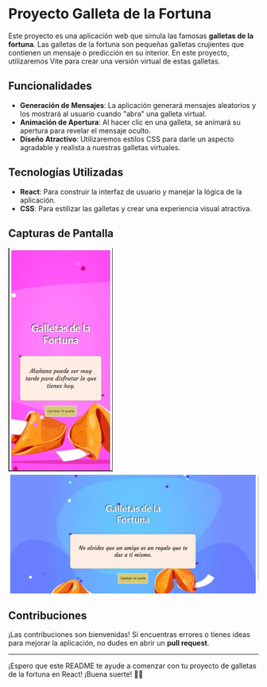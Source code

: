 #  Proyecto Galleta de la Fortuna 

Este proyecto es una aplicación web que simula las famosas **galletas de la fortuna**. Las galletas de la fortuna son pequeñas galletas crujientes que contienen un mensaje o predicción en su interior. En este proyecto, utilizaremos Vite para crear una versión virtual de estas galletas.

## Funcionalidades

- **Generación de Mensajes**: La aplicación generará mensajes aleatorios y los mostrará al usuario cuando "abra" una galleta virtual.
- **Animación de Apertura**: Al hacer clic en una galleta, se animará su apertura para revelar el mensaje oculto.
- **Diseño Atractivo**: Utilizaremos estilos CSS para darle un aspecto agradable y realista a nuestras galletas virtuales.

## Tecnologías Utilizadas

- **React**: Para construir la interfaz de usuario y manejar la lógica de la aplicación.
- **CSS**: Para estilizar las galletas y crear una experiencia visual atractiva.

## Capturas de Pantalla
<img src='.\public\capturas\captura1.jpg'>
<img src='.\public\capturas\captura2.jpg'>

## Contribuciones

¡Las contribuciones son bienvenidas! Si encuentras errores o tienes ideas para mejorar la aplicación, no dudes en abrir un **pull request**.



---
¡Espero que este README te ayude a comenzar con tu proyecto de galletas de la fortuna en React! ¡Buena suerte! 🥠🍀